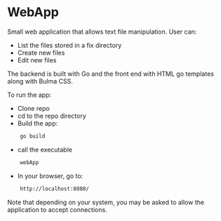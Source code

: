 # WebApp

Small web application that allows text file manipulation. User can:

- List the files stored in a fix directory
- Create new files
- Edit new files

The backend is built with Go and the front end with HTML go templates along with Bulma CSS.

To run the app:

- Clone repo
- cd to the repo directory
- Build the app:
```bash
    go build
```
- call the executable
```bash
    webApp
```
- In your browser, go to:
```bash
    http://localhost:8080/
```
Note that depending on your system, you may be asked to allow the application to accept connections.